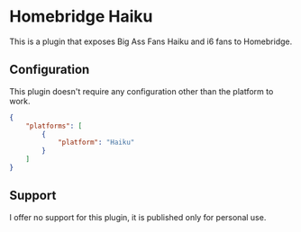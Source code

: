 # Homebridge Haiku

This is a plugin that exposes Big Ass Fans Haiku and i6 fans to Homebridge.

## Configuration

This plugin doesn't require any configuration other than the platform to work.

```json
{
    "platforms": [
        {
            "platform": "Haiku"
        }
    ]
}
```

## Support

I offer no support for this plugin, it is published only for personal use.

